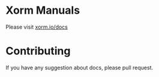 # Xorm Manuals

Please visit [xorm.io/docs](http://xorm.io/docs)

# Contributing

If you have any suggestion about docs, please pull request.